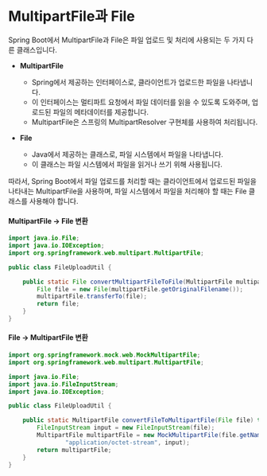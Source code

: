 # MultipartFile과 File

Spring Boot에서 MultipartFile과 File은 파일 업로드 및 처리에 사용되는 두 가지 다른 클래스입니다.

* **MultipartFile**
  * Spring에서 제공하는 인터페이스로, 클라이언트가 업로드한 파일을 나타냅니다. 
  * 이 인터페이스는 멀티파트 요청에서 파일 데이터를 읽을 수 있도록 도와주며, 업로드된 파일의 메타데이터를 제공합니다. 
  * MultipartFile은 스프링의 MultipartResolver 구현체를 사용하여 처리됩니다.

* **File**
  * Java에서 제공하는 클래스로, 파일 시스템에서 파일을 나타냅니다. 
  * 이 클래스는 파일 시스템에서 파일을 읽거나 쓰기 위해 사용됩니다.

따라서, Spring Boot에서 파일 업로드를 처리할 때는 클라이언트에서 업로드된 파일을 나타내는 MultipartFile을 사용하며, 파일 시스템에서 파일을 처리해야 할 때는 File 클래스를 사용해야 합니다.

#### MultipartFile -> File 변환

```java
import java.io.File;
import java.io.IOException;
import org.springframework.web.multipart.MultipartFile;

public class FileUploadUtil {

    public static File convertMultipartFileToFile(MultipartFile multipartFile) throws IOException {
        File file = new File(multipartFile.getOriginalFilename());
        multipartFile.transferTo(file);
        return file;
    }
}
```

#### File -> MultipartFile 변환

```java
import org.springframework.mock.web.MockMultipartFile;
import org.springframework.web.multipart.MultipartFile;

import java.io.File;
import java.io.FileInputStream;
import java.io.IOException;

public class FileUploadUtil {

    public static MultipartFile convertFileToMultipartFile(File file) throws IOException {
        FileInputStream input = new FileInputStream(file);
        MultipartFile multipartFile = new MockMultipartFile(file.getName(), file.getName(),
                "application/octet-stream", input);
        return multipartFile;
    }
}
```

